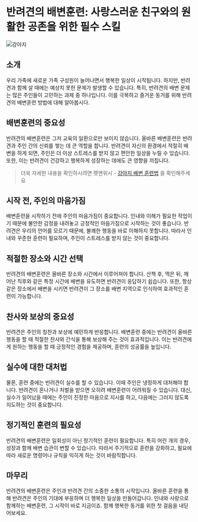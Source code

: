 # 반려견의 배변훈련: 사랑스러운 친구와의 원활한 공존을 위한 필수 스킬
![강아지](https://source.unsplash.com/1600x900/?dog)

## 소개
우리 가족에 새로운 가족 구성원이 늘어나면서 행복한 일상이 시작됩니다. 하지만, 반려견과 함께 살 때에는 예상치 못한 문제가 발생할 수 있습니다. 특히, 반려견의 배변 문제는 많은 주인들이 고민하는 과제 중 하나입니다. 이를 극복하고 즐거운 동거를 위해 반려견의 배변훈련 방법에 대해 알아봅시다.

## 배변훈련의 중요성
반려견의 배변훈련은 그저 교육의 일환으로만 보이지 않습니다. 올바른 배변훈련은 반려견과 주인 간의 신뢰를 쌓는 데 큰 역할을 합니다. 반려견이 자신의 환경에서 적절히 배변을 하게 되면, 주인은 더 이상 스트레스를 받지 않고 편안한 일상을 누릴 수 있습니다. 또한, 이는 반려견이 건강하고 행복하게 성장하는 데에도 큰 영향을 끼칩니다.

> 더욱 자세한 내용을 확인하시려면 펫앤위시 - [강아지 배변 훈련법](https://www.petandwish.com/posts/87) 을 확인해주세요

## 시작 전, 주인의 마음가짐
배변훈련을 시작하기 전에 주인의 마음가짐이 중요합니다. 인내와 이해가 필요한 작업이기 때문에 불안한 감정을 내려놓고 긍정적인 마음가짐으로 시작하는 것이 좋습니다. 반려견은 우리의 언어를 모르기 때문에, 불쾌한 행동을 바로 이해하지 못합니다. 따라서 인내와 꾸준한 훈련이 필요하며, 주인이 스트레스를 받지 않는 것이 중요합니다.

## 적절한 장소와 시간 선택
반려견의 배변훈련은 올바른 장소와 시간에서 이루어져야 합니다. 산책 후, 먹은 뒤, 깨어난 직후와 같은 특정 시간에 배변을 유도하면 반려견이 응답하기 쉽습니다. 또한, 항상 같은 장소에서 배변을 시키면 반려견이 그 장소를 배변 지역으로 인식하여 효과적인 훈련이 가능합니다.

## 찬사와 보상의 중요성
반려견은 주인의 칭찬과 보상에 예민하게 반응합니다. 배변훈련 중에는 반려견이 올바른 행동을 할 때 적절한 찬사와 간식을 통해 보상해 주는 것이 효과적입니다. 이는 반려견에게 원하는 행동을 할 때 긍정적인 경험을 제공하며, 훈련의 성공률을 높입니다.

## 실수에 대한 대처법
물론, 훈련 중에는 반려견이 실수를 할 수 있습니다. 이때 주인은 냉정하게 대처해야 합니다. 반려견이 혼나거나 처벌을 받으면 오히려 배변훈련이 어려워질 수 있습니다. 대신, 실수가 일어났을 때에는 주인이 진정한 마음으로 지시를 하고, 다음에는 그러지 않도록 지도하는 것이 중요합니다.

## 정기적인 훈련의 필요성
반려견의 배변훈련은 일회성이 아닌 정기적인 훈련이 필요합니다. 특히 어린 개의 경우, 성장과 함께 배변 습관이 변할 수 있습니다. 따라서 주기적으로 훈련을 강화하고, 필요에 따라 새로운 명령어나 규칙을 익히게 하는 것이 바람직합니다.

## 마무리
반려견의 배변훈련은 주인과 반려견 간의 소중한 소통의 시작입니다. 올바른 훈련을 통해 반려견은 주인의 기대에 부응하며 더 행복한 일상을 만들어갑니다. 인내와 사랑으로 함께하는 배변훈련, 그 시작이 바로 지금이죠. 함께 행복한 동거를 위한 첫 걸음을 내딛어보세요.